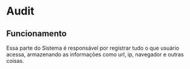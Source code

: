 # Audit

## Funcionamento
Essa parte do Sistema é responsável por registrar tudo o que usuário acessa, armazenando as informações como url, ip, navegador e outras coisas.
